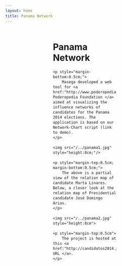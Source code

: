 ```yaml
---
layout: home
title: Panama Network
---
```


<div class="project-review" style="margin-top:1.5cm; margin-left:4cm;margin-right:4cm;">
	<h1> Panama Network</h1>

	<p style="margin-bottom:0.5cm;">
		Masega developed a web tool for <a href:"http://www.poderopedia.org/"> Poderopedia Foundation </a> aimed at visualizing the influence networks of candidates for the Panama 2014 elections. The application is based on our Network-Chart script (link to demo).
	</p>

	<img src="/../panama1.jpg" style="height:8cm;"/>

	<p style="margin-top:0.5cm; margin-bottom:0.5cm;">
		The above is a partial view of the relation map of candidate Marta Linares. Below, a closer look at the relation map of Presidential candidate José Domingo Arias.
	</p>

	<img src="/../panama2.jpg" style="height:8cm">

	<p style="margin-top:0.5cm">
		The project is hosted at this <a href:"http://candidatos2014.prensa.com/"> URL </a>.
	</p>

</div>